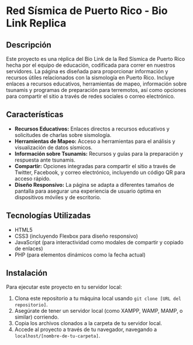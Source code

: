 # Red Sísmica de Puerto Rico - Bio Link Replica

## Descripción

Este proyecto es una réplica del Bio Link de la Red Sísmica de Puerto Rico hecha por el equipo de educación, codificada para correr en nuestros servidores. La página es diseñada para proporcionar información y recursos útiles relacionados con la sismología en Puerto Rico. Incluye enlaces a recursos educativos, herramientas de mapeo, información sobre tsunamis y programas de preparación para terremotos, así como opciones para compartir el sitio a través de redes sociales o correo electrónico.

## Características

- **Recursos Educativos:** Enlaces directos a recursos educativos y solicitudes de charlas sobre sismología.
- **Herramientas de Mapeo:** Acceso a herramientas para el análisis y visualización de datos sísmicos.
- **Información sobre Tsunamis:** Recursos y guías para la preparación y respuesta ante tsunamis.
- **Compartir:** Opciones integradas para compartir el sitio a través de Twitter, Facebook, y correo electrónico, incluyendo un código QR para acceso rápido.
- **Diseño Responsivo:** La página se adapta a diferentes tamaños de pantalla para asegurar una experiencia de usuario óptima en dispositivos móviles y de escritorio.

## Tecnologías Utilizadas

- HTML5
- CSS3 (incluyendo Flexbox para diseño responsivo)
- JavaScript (para interactividad como modales de compartir y copiado de enlaces)
- PHP (para elementos dinámicos como la fecha actual)

## Instalación

Para ejecutar este proyecto en tu servidor local:

1. Clona este repositorio a tu máquina local usando `git clone [URL del repositorio]`.
2. Asegúrate de tener un servidor local (como XAMPP, WAMP, MAMP, o similar) corriendo.
3. Copia los archivos clonados a la carpeta de tu servidor local.
4. Accede al proyecto a través de tu navegador, navegando a `localhost/[nombre-de-tu-carpeta]`.
